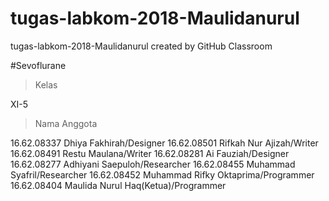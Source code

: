# tugas-labkom-2018-Maulidanurul
tugas-labkom-2018-Maulidanurul created by GitHub Classroom

#Sevoflurane

>Kelas

XI-5

>Nama Anggota


16.62.08337 Dhiya Fakhirah/Designer
16.62.08501 Rifkah Nur Ajizah/Writer
16.62.08491 Restu Maulana/Writer
16.62.08281 Ai Fauziah/Designer
16.62.08277 Adhiyani Saepuloh/Researcher
16.62.08455 Muhammad Syafril/Researcher
16.62.08452 Muhammad Rifky Oktaprima/Programmer
16.62.08404 Maulida Nurul Haq(Ketua)/Programmer
